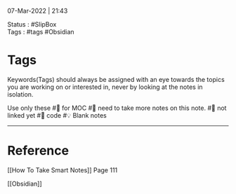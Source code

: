 07-Mar-2022 | 21:43

Status : #SlipBox  
Tags : #tags #Obsidian


# Tags

Keywords(Tags) should always be assigned with an eye towards the topics you are working on or interested in, never by looking at the notes in isolation.

Use only these 
#🏡 for MOC
#📝 need to take more notes on this note.
#🔗 not linked yet
#🐍 code
#💡  Blank notes

---

# Reference
[[How To Take Smart Notes]] Page 111

[[Obsidian]]